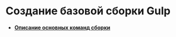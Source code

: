 # Создание базовой сборки Gulp

- **[Описание основных команд сборки](https://github.com/Taras21071988/gulp1.1/blob/main/description.txt)**
